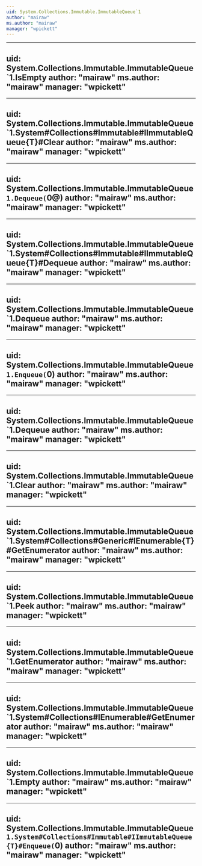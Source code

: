 ```yaml
---
uid: System.Collections.Immutable.ImmutableQueue`1
author: "mairaw"
ms.author: "mairaw"
manager: "wpickett"
---
```


---
uid: System.Collections.Immutable.ImmutableQueue`1.IsEmpty
author: "mairaw"
ms.author: "mairaw"
manager: "wpickett"
---

---
uid: System.Collections.Immutable.ImmutableQueue`1.System#Collections#Immutable#IImmutableQueue{T}#Clear
author: "mairaw"
ms.author: "mairaw"
manager: "wpickett"
---

---
uid: System.Collections.Immutable.ImmutableQueue`1.Dequeue(`0@)
author: "mairaw"
ms.author: "mairaw"
manager: "wpickett"
---

---
uid: System.Collections.Immutable.ImmutableQueue`1.System#Collections#Immutable#IImmutableQueue{T}#Dequeue
author: "mairaw"
ms.author: "mairaw"
manager: "wpickett"
---

---
uid: System.Collections.Immutable.ImmutableQueue`1.Dequeue
author: "mairaw"
ms.author: "mairaw"
manager: "wpickett"
---

---
uid: System.Collections.Immutable.ImmutableQueue`1.Enqueue(`0)
author: "mairaw"
ms.author: "mairaw"
manager: "wpickett"
---

---
uid: System.Collections.Immutable.ImmutableQueue`1.Dequeue
author: "mairaw"
ms.author: "mairaw"
manager: "wpickett"
---

---
uid: System.Collections.Immutable.ImmutableQueue`1.Clear
author: "mairaw"
ms.author: "mairaw"
manager: "wpickett"
---

---
uid: System.Collections.Immutable.ImmutableQueue`1.System#Collections#Generic#IEnumerable{T}#GetEnumerator
author: "mairaw"
ms.author: "mairaw"
manager: "wpickett"
---

---
uid: System.Collections.Immutable.ImmutableQueue`1.Peek
author: "mairaw"
ms.author: "mairaw"
manager: "wpickett"
---

---
uid: System.Collections.Immutable.ImmutableQueue`1.GetEnumerator
author: "mairaw"
ms.author: "mairaw"
manager: "wpickett"
---

---
uid: System.Collections.Immutable.ImmutableQueue`1.System#Collections#IEnumerable#GetEnumerator
author: "mairaw"
ms.author: "mairaw"
manager: "wpickett"
---

---
uid: System.Collections.Immutable.ImmutableQueue`1.Empty
author: "mairaw"
ms.author: "mairaw"
manager: "wpickett"
---

---
uid: System.Collections.Immutable.ImmutableQueue`1.System#Collections#Immutable#IImmutableQueue{T}#Enqueue(`0)
author: "mairaw"
ms.author: "mairaw"
manager: "wpickett"
---
